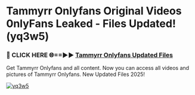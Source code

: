 # Tammyrr Onlyfans Original Videos 0nlyFans Leaked - Files Updated! (yq3w5)

<h3>🔴 CLICK HERE 🌐==►► <a href="https://tinyurl.com/2jnfzry5" rel="nofollow">Tammyrr Onlyfans Updated Files</a></h3>

Get Tammyrr Onlyfans and all content. Now you can access all videos and pictures of Tammyrr Onlyfans. New Updated Files 2025!

[![yq3w5](https://i.imgur.com/GyGTBgg.gif)](https://tinyurl.com/2jnfzry5)
